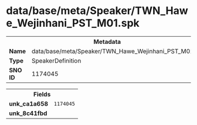 <h1>data/base/meta/Speaker/TWN_Hawe_Wejinhani_PST_M01.spk</h1><table><tr><th colspan="100%">Metadata</th></tr><tr><td><b>Name</b></td><td>data/base/meta/Speaker/TWN_Hawe_Wejinhani_PST_M01.spk</td></tr><tr><td><b>Type</b></td><td>SpeakerDefinition</td></tr><tr><td><b>SNO ID</b></td><td>1174045</td></tr></table>

<table><tr><th colspan="100%">Fields</th></tr><tr><td><b>unk_ca1a658</b></td><td><code>1174045</code></td></tr><tr><td><b>unk_8c41fbd</b></td><td></td></tr></table>

